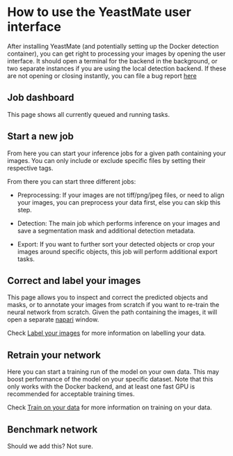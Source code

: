 # How to use the YeastMate user interface

After installing YeastMate (and potentially setting up the Docker detection container), you can get right to processing your images by opening the user interface. It should open a terminal for the backend in the background, or two separate instances if you are using the local detection backend. If these are not opening or closing instantly, you can file a bug report [here](https://github.com/CALM-LMU/YeastMate/issues)

## Job dashboard

This page shows all currently queued and running tasks.

## Start a new job

From here you can start your inference jobs for a given path containing your images. You can only include or exclude specific files by setting their respective tags.

From there you can start three different jobs: 

* Preprocessing: If your images are not tiff/png/jpeg files, or need to align your images, you can preprocess your data first, else you can skip this step.

* Detection: The main job which performs inference on your images and save a segmentation mask and additional detection metadata.

* Export: If you want to further sort your detected objects or crop your images around specific objects, this job will perform additional export tasks.

## Correct and label your images

This page allows you to inspect and correct the predicted objects and masks, or to annotate your images from scratch if you want to re-train the neural network from scratch. Given the path containing the images, it will open a separate [napari](https://napari.org) window.

Check [Label your images](./label.md) for more information on labelling your data.

## Retrain your network

Here you can start a training run of the model on your own data. This may boost performance of the model on your specific dataset. Note that this only works with the Docker backend, and at least one fast GPU is recommended for acceptable training times.

Check [Train on your data](./train.md) for more information on training on your data.

## Benchmark network

Should we add this? Not sure.